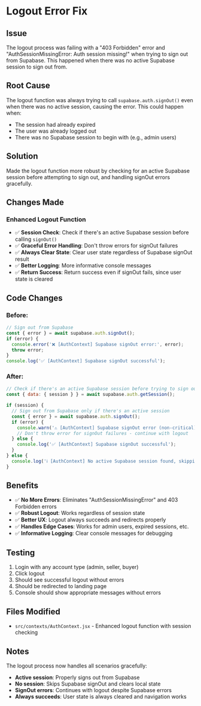 # Logout Error Fix

## Issue
The logout process was failing with a "403 Forbidden" error and "AuthSessionMissingError: Auth session missing!" when trying to sign out from Supabase. This happened when there was no active Supabase session to sign out from.

## Root Cause
The logout function was always trying to call `supabase.auth.signOut()` even when there was no active session, causing the error. This could happen when:
- The session had already expired
- The user was already logged out
- There was no Supabase session to begin with (e.g., admin users)

## Solution
Made the logout function more robust by checking for an active Supabase session before attempting to sign out, and handling signOut errors gracefully.

## Changes Made

### **Enhanced Logout Function**
- ✅ **Session Check**: Check if there's an active Supabase session before calling `signOut()`
- ✅ **Graceful Error Handling**: Don't throw errors for signOut failures
- ✅ **Always Clear State**: Clear user state regardless of Supabase signOut result
- ✅ **Better Logging**: More informative console messages
- ✅ **Return Success**: Return success even if signOut fails, since user state is cleared

## Code Changes

### Before:
```jsx
// Sign out from Supabase
const { error } = await supabase.auth.signOut();
if (error) {
  console.error('❌ [AuthContext] Supabase signOut error:', error);
  throw error;
}
console.log('✅ [AuthContext] Supabase signOut successful');
```

### After:
```jsx
// Check if there's an active Supabase session before trying to sign out
const { data: { session } } = await supabase.auth.getSession();

if (session) {
  // Sign out from Supabase only if there's an active session
  const { error } = await supabase.auth.signOut();
  if (error) {
    console.warn('⚠️ [AuthContext] Supabase signOut error (non-critical):', error);
    // Don't throw error for signOut failures - continue with logout
  } else {
    console.log('✅ [AuthContext] Supabase signOut successful');
  }
} else {
  console.log('ℹ️ [AuthContext] No active Supabase session found, skipping signOut');
}
```

## Benefits
- ✅ **No More Errors**: Eliminates "AuthSessionMissingError" and 403 Forbidden errors
- ✅ **Robust Logout**: Works regardless of session state
- ✅ **Better UX**: Logout always succeeds and redirects properly
- ✅ **Handles Edge Cases**: Works for admin users, expired sessions, etc.
- ✅ **Informative Logging**: Clear console messages for debugging

## Testing
1. Login with any account type (admin, seller, buyer)
2. Click logout
3. Should see successful logout without errors
4. Should be redirected to landing page
5. Console should show appropriate messages without errors

## Files Modified
- `src/contexts/AuthContext.jsx` - Enhanced logout function with session checking

## Notes
The logout process now handles all scenarios gracefully:
- **Active session**: Properly signs out from Supabase
- **No session**: Skips Supabase signOut and clears local state
- **SignOut errors**: Continues with logout despite Supabase errors
- **Always succeeds**: User state is always cleared and navigation works

